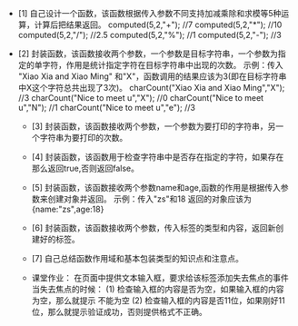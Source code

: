   * [1] 自己设计一个函数，该函数根据传入参数不同支持加减乘除和求模等5种运算，计算后把结果返回。
        computed(5,2,"+");   //7
        computed(5,2,"*");   //10
        computed(5,2,"/");   //2.5
        computed(5,2,"%");   //1
        computed(5,2,"-");   //3


* [2] 封装函数，该函数接收两个参数，一个参数是目标字符串，一个参数为指定的单字符，作用是统计指定字符在目标字符串中出现的次数。
        示例：传入 "Xiao Xia and Xiao Ming" 和"X"，函数调用的结果应该为3(即在目标字符串中X这个字符总共出现了3次)。
        charCount("Xiao Xia and Xiao Ming","X");   //3
        charCount("Nice to meet u","X");           //0
        charCount("Nice to meet u","N");           //1
        charCount("Nice to meet u","e");           //3
        
  * [3] 封装函数，该函数接收两个参数，一个参数为要打印的字符串，另一个字符串为要打印的次数。
  
  * [4] 封装函数，该函数用于检查字符串中是否存在指定的字符，如果存在那么返回true,否则返回false。
  * [5] 封装函数，该函数接收两个参数name和age,函数的作用是根据传入参数来创建对象并返回。
        示例：传入"zs"和18 返回的对象应该为 {name:"zs",age:18}
        
  * [6] 封装函数，该函数接收两个参数，传入标签的类型和内容，返回新创建好的标签。
  * [7] 自己总结函数作用域和基本包装类型的知识点和注意点。

  * 课堂作业：
      在页面中提供文本输入框，要求给该标签添加失去焦点的事件
      当失去焦点的时候：
      (1) 检查输入框的内容是否为空，如果输入框的内容为空，那么就提示  不能为空
      (2) 检查输入框的内容是否11位，如果刚好11位，那么就提示验证成功，否则提供格式不正确。